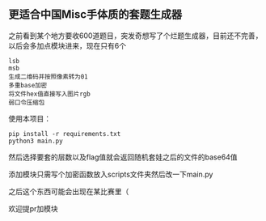 ## 更适合中国Misc手体质的套题生成器

之前看到某个地方要收600道题目，突发奇想写了个烂题生成器，目前还不完善，以后会多加点模块进来，现在只有6个

```
lsb
msb
生成二维码并按照像素转为01
多重base加密
将文件hex值直接写入图片rgb
弱口令压缩包
```

使用本项目：

```
pip install -r requirements.txt
python3 main.py
```

然后选择要套的层数以及flag值就会返回随机套娃之后的文件的base64值

添加模块只需写个加密函数放入scripts文件夹然后改一下main.py

之后这个东西可能会出现在某比赛里（

欢迎提pr加模块

